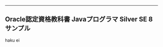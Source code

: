 ---------------------------------------
Oracle認定資格教科書
Javaプログラマ Silver SE 8
サンプル
---------------------------------------
haku ei

